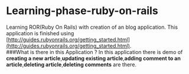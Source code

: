 # Learning-phase-ruby-on-rails
Learning ROR(Ruby On Rails) with creation of an blog application.
This application is finished using [http://guides.rubyonrails.org/getting_started.html](http://guides.rubyonrails.org/getting_started.html).
</br>
###What is there in this Application ?
In this application there is demo of **creating a new article**,**updating existing article**,**adding comment to an article**,**deleting article**,**deleting comments** are there. 
